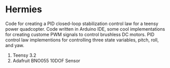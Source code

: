 # Hermies

Code for creating a PID closed-loop stabilization control law for a teensy power quadcopter. Code written in Arduino IDE, some cool implementations for creating custome PWM signals to control brushless DC motors. PID control law implementions for controlling three state variables, pitch, roll, and yaw.

1) Teensy 3.2
2) Adafruit BNO055 10DOF Sensor
